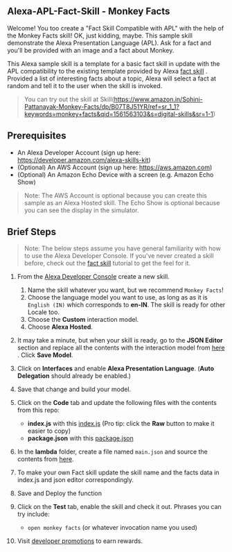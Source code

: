 ## Alexa-APL-Fact-Skill - Monkey Facts

Welcome!  You too create a "Fact Skill Compatible with APL" with the help of the Monkey Facts skill!  OK, just kidding, maybe.  This sample skill  demonstrate the Alexa Presentation Language (APL).  Ask for a fact and you'll be provided with an image and a fact about Monkey.

This Alexa sample skill is a template for a basic fact skill in update with the APL compatibility to the existing template provided by Alexa [fact skill](https://github.com/alexa/skill-sample-nodejs-fact) . Provided a list of interesting facts about a topic, Alexa will select a fact at random and tell it to the user when the skill is invoked.

> You can try out the skill at Skill(https://www.amazon.in/Sohini-Pattanayak-Monkey-Facts/dp/B07T8J51YR/ref=sr_1_1?keywords=monkey+facts&qid=1561563103&s=digital-skills&sr=1-1)

## Prerequisites

* An Alexa Developer Account (sign up here: https://developer.amazon.com/alexa-skills-kit)
* (Optional) An AWS Account (sign up here: https://aws.amazon.com)
* (Optional) An Amazon Echo Device with a screen (e.g. Amazon Echo Show)

> Note: The AWS Account is optional because you can create this sample as an Alexa Hosted skill.  The Echo Show is optional because you can see the display in the simulator.

## Brief Steps

> Note: The below steps assume you have general familiarity with how to use the Alexa Developer Console.  If you've never created a skill before, check out the [fact skill](https://github.com/alexa/skill-sample-nodejs-fact) tutorial to get the feel for it.


1. From the [Alexa Developer Console](https://developer.amazon.com/alexa-skills-kit) create a new skill.
    1. Name the skill whatever you want, but we recommend `Monkey Facts`!
    1. Choose the language model you want to use, as long as as it is `English (IN)` which corresponds to **en-IN**.  The skill is ready for other Locale too.
    1. Choose the **Custom** interaction model.
    1. Choose **Alexa Hosted**.
1. It may take a minute, but when your skill is ready, go to the **JSON Editor** section and replace all the contents with the interaction model from [here](https://github.com/rimmi21/Alexa-APL-Fact-Skill/blob/master/json-editor.json) .  Click **Save Model**.
1. Click on **Interfaces** and enable **Alexa Presentation Language**.  (**Auto Delegation** should already be enabled.)
1. Save that change and build your model.
1. Click on the **Code** tab and update the following files with the contents from this repo:
    * **index.js** with this [index.js](./lambda/index.js) (Pro tip: click the **Raw** button to make it easier to copy)
    * **package.json** with this [package.json](./lambda/package.json)

1. In the **lambda** folder, create a file named `main.json`  and source the contents from [here](./lambda/main.json).

1. To make your own Fact skill update the skill name and the facts data in index.js and json editor correspondingly.

1. Save and Deploy the function
1. Click on the **Test** tab, enable the skill and check it out.  Phrases you can try include:
    * `open monkey facts` (or whatever invocation name you used)
    
1. Visit [developer promotions](https://developer.amazon.com/alexa-skills-kit/alexa-developer-skill-promotion-india) to earn rewards.    

